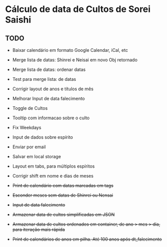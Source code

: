 # Cálculo de data de Cultos de Sorei Saishi

## TODO


- Baixar calendário em formato Google Calendar, iCal, etc
- Merge lista de datas: Shinrei e Neisai em novo Obj retornado
- Merge lista de datas: ordenar datas
- Test para merge lista: de datas
- Corrigir layout de anos e títulos de mês
- Melhorar Input de data falecimento
- Toggle de Cultos
- Tooltip com informacao sobre o culto
- Fix Weekdays
- Input de dados sobre espírito
- Enviar por email
- Salvar em local storage
- Layout em tabs, para múltiplos espíritos
- Corrigir shift em nome e dias de meses

- ~~Print de calendário com datas marcadas em tags~~
- ~~Esconder meses sem datas de Shinrei ou Nensai~~
- ~~Input de data falecimento~~
- ~~Armazenar data de cultos simplificadas em JSON~~
- ~~Armazenar data de cultos ordenados em container, de ano > mes > dia, para iteração mais rápida~~
- ~~Print de calendários de anos em pilha. Até 100 anos após dt_falecimento~~
